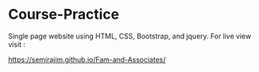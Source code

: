 # Course-Practice
Single page website using HTML, CSS, Bootstrap, and jquery. 
For live view visit :

 https://semirajim.github.io/Fam-and-Associates/
